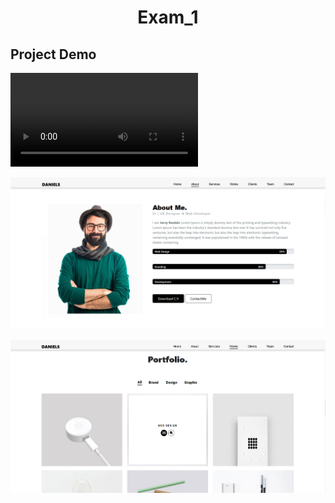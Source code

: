 <h1 align="center">Exam_1</h1>

## Project Demo

![Watch the video](./Record.mp4)

<p align="center">
  <kbd>
    <img src="./preview_1.png"></img>
  </kbd>
</p>
<p align="center">
  <kbd>
    <img src="./preview_2.png"></img>
  </kbd>
</p>
